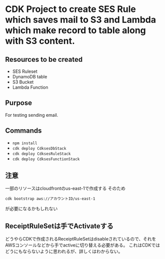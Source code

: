 # CDK Project to create SES Rule which saves mail to S3 and Lambda which make record to table along with S3 content.

## Resources to be created

* SES Ruleset
* DynamoDB table
* S3 Bucket
* Lambda Function

## Purpose

For testing sending email.

## Commands

* `npm install`
* `cdk deploy CdksesDbStack`
* `cdk deploy CdksesRuleStack`
* `cdk deploy CdksesFunctionStack`

## 注意

一部のリソースはcloudfrontのus-east-1で作成する
そのため
```
cdk bootstrap aws://アカウントID/us-east-1
```
が必要になるかもしれない


## ReceiptRuleSetは手でActivateする

どうやらCDKで作成されるReceiptRuleSetはdisableされているので、それをAWSコンソールなどから手でactiveに切り替える必要がある。
これはCDKではどうにもならないように思われるが、詳しくはわからない。